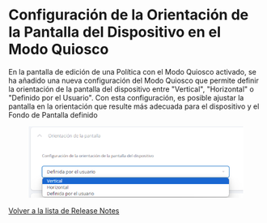 # Configuración de la Orientación de la Pantalla del Dispositivo en el Modo Quiosco

En la pantalla de edición de una Política con el Modo Quiosco activado, se ha añadido una nueva configuración del Modo Quiosco que permite definir la orientación de la pantalla del dispositivo entre "Vertical", "Horizontal" o "Definido por el Usuario". Con esta configuración, es posible ajustar la pantalla en la orientación que resulte más adecuada para el dispositivo y el Fondo de Pantalla definido

<figure><img src="../../.gitbook/assets/image (54).png" alt="" width="509"><figcaption></figcaption></figure>

[Volver a la lista de Release Notes](./)
